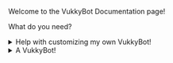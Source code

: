 Welcome to the VukkyBot Documentation page!

What do you need?

<details markdown="1">
<summary>Help with customizing my own VukkyBot!</summary>

Please note: you cannot customize the official VukkyBot.

Documentation for customizing your own VukkyBot is over [here](config.html).

</details>

<details markdown="1">
<summary>A VukkyBot!</summary>

Okay, what VukkyBot do you want?

<details markdown="1">
<summary>The official VukkyBot, with no customization</summary>

You can invite it [here](https://discord.com/api/oauth2/authorize?client_id=738380754249318531&permissions=0&scope=bot). However, I'm not responsible if it shuts down or hits the 100 server cap.

</details>

<details markdown="1">
<summary>A VukkyBot that I can host and customize myself</summary>

*Experimental feature. If you find a bug, please [report it!](https://github.com/VukkyLtd/VukkyBot/issues/new/choose)*

What are you going to host it with?

<details markdown="1">
<summary>Heroku</summary>

*Your deployed VukkyBot will run 24/7. This will use up your free dyno hours before the end of the month. Link a credit card if you want to run your VukkyBot for the entire month.*

[![Deploy](https://www.herokucdn.com/deploy/button.svg)](https://heroku.com/deploy?template=https://github.com/VukkyLtd/VukkyBot)

*If the above button doesn't work, try [this link](https://dashboard.heroku.com/new?button-url=https%3A%2F%2Fgithub.com%2fVukkyLtd%2FVukkyBot&template=https%3A%2F%2Fgithub.com%2FVukkyLtd%2FVukkyBot%2Fapp.json).*

When your VukkyBot has been deployed, check its Resources tab.

Disable the *web* process and enable the *service* process to start up your VukkyBot.

![GIF showing how to disable the web process and enable the service process.](https://i.imgur.com/Bh39dW4.gif)

</details>

<details markdown="1">
<summary>My own machine</summary>

This assumes you have:
- [node.js](https://nodejs.org) (npm is installed when you install node.js)
- [Git](https://git-scm.com/)

To host a VukkyBot, you run the following commands:
```
git clone https://github.com/Vukky123/VukkyBot.git
cd VukkyBot
npm install
```
Now, start the interactive VukkyBot Setup tool:
```
npm run setup
```
The setup tool provides an option to automatically start VukkyBot after setup. However, if you said no to that, you can run this command to start VukkyBot:
```
npm start
```

### Restarting VukkyBot
```
npm restart
```

### Stopping VukkyBot
```
npm stop
```

</details>
</details>
</details>
